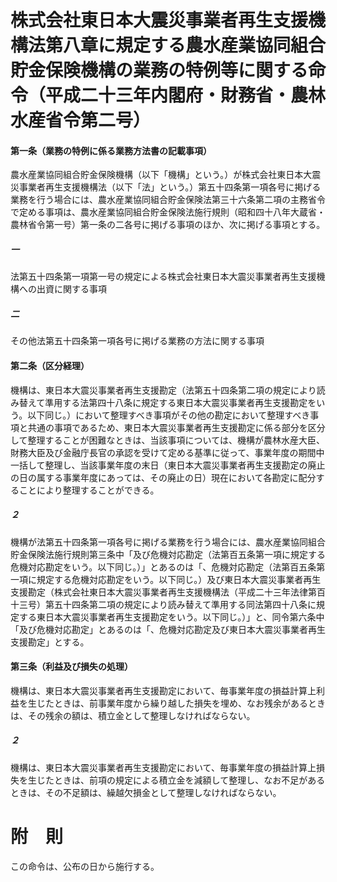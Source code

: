 # 株式会社東日本大震災事業者再生支援機構法第八章に規定する農水産業協同組合貯金保険機構の業務の特例等に関する命令（平成二十三年内閣府・財務省・農林水産省令第二号）
#### 第一条（業務の特例に係る業務方法書の記載事項）
農水産業協同組合貯金保険機構（以下「機構」という。）が株式会社東日本大震災事業者再生支援機構法（以下「法」という。）第五十四条第一項各号に掲げる業務を行う場合には、農水産業協同組合貯金保険法第三十六条第二項の主務省令で定める事項は、農水産業協同組合貯金保険法施行規則（昭和四十八年大蔵省・農林省令第一号）第一条の二各号に掲げる事項のほか、次に掲げる事項とする。
##### 一
法第五十四条第一項第一号の規定による株式会社東日本大震災事業者再生支援機構への出資に関する事項
##### 二
その他法第五十四条第一項各号に掲げる業務の方法に関する事項
#### 第二条（区分経理）
機構は、東日本大震災事業者再生支援勘定（法第五十四条第二項の規定により読み替えて準用する法第四十八条に規定する東日本大震災事業者再生支援勘定をいう。以下同じ。）において整理すべき事項がその他の勘定において整理すべき事項と共通の事項であるため、東日本大震災事業者再生支援勘定に係る部分を区分して整理することが困難なときは、当該事項については、機構が農林水産大臣、財務大臣及び金融庁長官の承認を受けて定める基準に従って、事業年度の期間中一括して整理し、当該事業年度の末日（東日本大震災事業者再生支援勘定の廃止の日の属する事業年度にあっては、その廃止の日）現在において各勘定に配分することにより整理することができる。
##### ２
機構が法第五十四条第一項各号に掲げる業務を行う場合には、農水産業協同組合貯金保険法施行規則第三条中「及び危機対応勘定（法第百五条第一項に規定する危機対応勘定をいう。以下同じ。）」とあるのは「、危機対応勘定（法第百五条第一項に規定する危機対応勘定をいう。以下同じ。）及び東日本大震災事業者再生支援勘定（株式会社東日本大震災事業者再生支援機構法（平成二十三年法律第百十三号）第五十四条第二項の規定により読み替えて準用する同法第四十八条に規定する東日本大震災事業者再生支援勘定をいう。以下同じ。）」と、同令第六条中「及び危機対応勘定」とあるのは「、危機対応勘定及び東日本大震災事業者再生支援勘定」とする。
#### 第三条（利益及び損失の処理）
機構は、東日本大震災事業者再生支援勘定において、毎事業年度の損益計算上利益を生じたときは、前事業年度から繰り越した損失を埋め、なお残余があるときは、その残余の額は、積立金として整理しなければならない。
##### ２
機構は、東日本大震災事業者再生支援勘定において、毎事業年度の損益計算上損失を生じたときは、前項の規定による積立金を減額して整理し、なお不足があるときは、その不足額は、繰越欠損金として整理しなければならない。
# 附　則
この命令は、公布の日から施行する。
